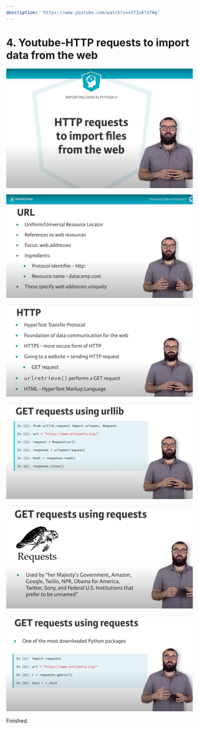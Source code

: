 ```yaml
---
description: 'https://www.youtube.com/watch?v=v5TIu67oTWg'
---
```


# 4. Youtube-HTTP requests to import data from the web

![](../.gitbook/assets/ping-mu-kuai-zhao-20201106-xia-wu-6.35.52.png)

![](../.gitbook/assets/ping-mu-kuai-zhao-20201106-xia-wu-6.36.05.png)

![](../.gitbook/assets/ping-mu-kuai-zhao-20201106-xia-wu-6.36.18.png)

![](../.gitbook/assets/ping-mu-kuai-zhao-20201106-xia-wu-6.36.29.png)

![](../.gitbook/assets/ping-mu-kuai-zhao-20201106-xia-wu-6.36.41.png)

![](../.gitbook/assets/ping-mu-kuai-zhao-20201106-xia-wu-6.36.51.png)

Finished.



